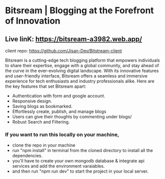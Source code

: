 # Bitsream | Blogging at the Forefront of Innovation

## Live linK: https://bitsream-a3982.web.app/
client repo: https://github.com/Jisan-Dev/Bitstream-client

Bitsream is a cutting-edge tech blogging platform that empowers individuals to share their expertise, engage with a global community, and stay ahead of the curve in the ever-evolving digital landscape. With its innovative features and user-friendly interface, Bitsream offers a seamless and immersive experience for tech enthusiasts and industry professionals alike. Here are the key features that set Bitsream apart:

- Authentication with form and google account.
- Responsive design.
- Saving blogs as bookmarked.
- Effortlessly create, publish, and manage blogs
- Users can give their thoughts by commenting under blogs/
- Robust Search and Filtering.


### If you want to run this locally on your machine,
- clone the repo in your machine
- run "npm install" in terminal from the cloned directory to install all the dependencies.
- you'll have to create your own mongodb database & integrate api services and add the environment varaiables.
- and then run "npm run dev" to start the project in your local server.
